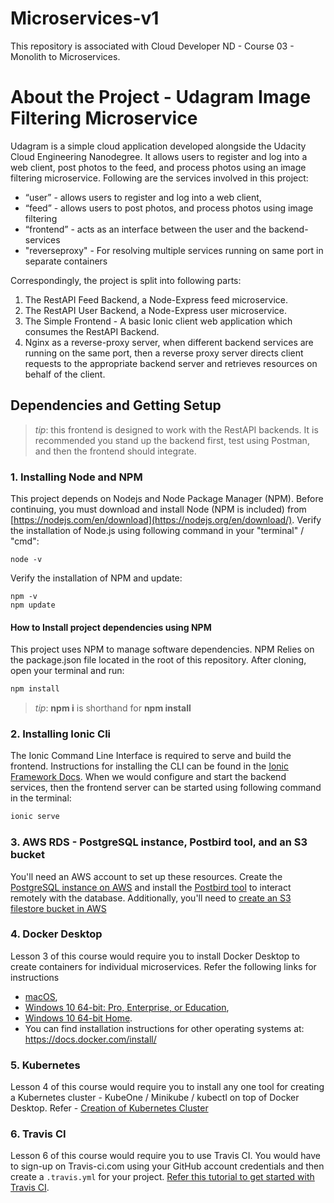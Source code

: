 # Microservices-v1
This repository is associated with Cloud Developer ND - Course 03 - Monolith to Microservices. 

# About the Project - Udagram Image Filtering Microservice
Udagram is a simple cloud application developed alongside the Udacity Cloud Engineering Nanodegree. It allows users to register and log into a web client, post photos to the feed, and process photos using an image filtering microservice. Following are the services involved in this project:

* “user” - allows users to register and log into a web client, 
* “feed” - allows users to post photos, and process photos using image filtering 
* “frontend” - acts as an interface between the user and the backend-services
* "reverseproxy" - For resolving multiple services running on same port in separate containers

Correspondingly, the project is split into following parts:
1. The RestAPI Feed Backend, a Node-Express feed microservice.
1. The RestAPI User Backend, a Node-Express user microservice.
1. The Simple Frontend - A basic Ionic client web application which consumes the RestAPI Backend.
1. Nginx as a reverse-proxy server, when different backend services are running on the same port, then a reverse proxy server directs client requests to the appropriate backend server and retrieves resources on behalf of the client.  


## Dependencies and Getting Setup
> _tip_: this frontend is designed to work with the RestAPI backends. It is recommended you stand up the backend first, test using Postman, and then the frontend should integrate.

### 1. Installing Node and NPM
This project depends on Nodejs and Node Package Manager (NPM). Before continuing, you must download and install Node (NPM is included) from [https://nodejs.com/en/download](https://nodejs.org/en/download/). Verify the installation of Node.js using following command in your "terminal" / "cmd": 
```
node -v
```
Verify the installation of NPM and update: 
```
npm -v
npm update
```
#### How to Install project dependencies using NPM
This project uses NPM to manage software dependencies. NPM Relies on the package.json file located in the root of this repository. After cloning, open your terminal and run:
```bash
npm install
```
>_tip_: **npm i** is shorthand for **npm install**


### 2. Installing Ionic Cli
The Ionic Command Line Interface is required to serve and build the frontend. Instructions for installing the CLI can be found in the [Ionic Framework Docs](https://ionicframework.com/docs/installation/cli). When we would configure and start the backend services, then the frontend server can be started using following command in the terminal:

```bash
ionic serve
```


### 3. AWS RDS - PostgreSQL instance, Postbird tool, and an S3 bucket
You'll need an AWS account to set up these resources. Create the [PostgreSQL instance on AWS](https://classroom.udacity.com/nanodegrees/nd9990/parts/5d4b2317-8333-47b3-a9ec-ea2cf0a3efbb/modules/ab95831d-3105-400e-9c49-01a9d85e5a65/lessons/a89390c2-0832-4de0-833f-2dcb929a665e/concepts/001c5798-6c84-448e-ad63-9281f0e2fabe) and install the [Postbird tool](https://github.com/Paxa/postbird) to interact remotely with the database. Additionally, you'll need to [create an S3 filestore bucket in AWS](https://classroom.udacity.com/nanodegrees/nd9990/parts/5d4b2317-8333-47b3-a9ec-ea2cf0a3efbb/modules/ab95831d-3105-400e-9c49-01a9d85e5a65/lessons/a89390c2-0832-4de0-833f-2dcb929a665e/concepts/a04068a9-6267-4c37-9eeb-a413949a48f2)

### 4. Docker Desktop
Lesson 3 of this course would require you to install Docker Desktop to create containers for individual microservices. Refer the following links for instructions 
* [macOS](https://docs.docker.com/docker-for-mac/install/), 
* [Windows 10 64-bit: Pro, Enterprise, or Education](https://docs.docker.com/docker-for-windows/install/), 
* [Windows  10 64-bit Home](https://docs.docker.com/toolbox/toolbox_install_windows/). 
* You can find installation instructions for other operating systems at:  https://docs.docker.com/install/

### 5. Kubernetes 
Lesson 4 of this course would require you to install any one tool for creating a Kubernetes cluster - KubeOne / Minikube / kubectl on top of Docker Desktop. Refer - 
[Creation of Kubernetes Cluster](https://classroom.udacity.com/nanodegrees/nd9990/parts/96fffeca-63e0-4bfc-92a6-a869b5b64b9e/modules/8c55d5a1-ae41-4313-ab37-86b1f35b9ada/lessons/e03717be-332d-4a2e-8576-69f7aae7726e/concepts/fac375ff-8a1c-461f-8e7c-6c9a844358ac)

### 6. Travis CI
Lesson 6 of this course would require you to use Travis CI. You would have to sign-up on  Travis-ci.com using your GitHub account credentials and then create a `.travis.yml` for your project. [Refer this tutorial to get started with Travis CI](https://docs.travis-ci.com/user/tutorial/).

